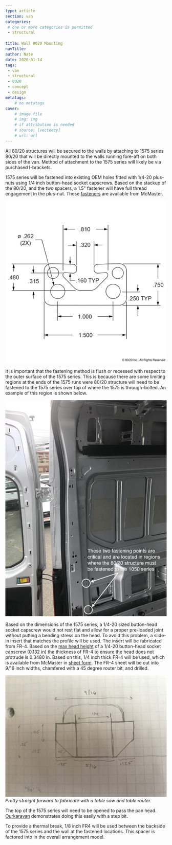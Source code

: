 ```yaml
---
type: article
section: van
categories: 
 # one or more categories is permitted
 - structural

title: Wall 8020 Mounting
navTitle:
author: Nate
date: 2020-01-14
tags:
 - van
 - structural
 - 8020
 - concept
 - design
metatags:
	# no metatags
cover: 
	# image file
	# img: img
	# if attribution is needed
	# source: [vecteezy]
	# url: url
---
```





All 80/20 structures will be secured to the walls by attaching to 1575 series 80/20 that will be directly mounted to the walls running fore-aft on both sides of the van.  Method of attachment to the 1575 series will likely be via purchased l-brackets.

1575 series will be fastened into existing OEM holes fitted with 1/4-20 plus-nuts using 1/4 inch button-head socket capscrews.  Based on the stackup of the 80/20, and the two spacers, a 1.5" fastener will have full thread engagement in the plus-nut.  These [fasteners](https://www.mcmaster.com/91306A384/) are available from McMaster.

![1575 Cross Section](1575_dimension.jpg)

It is important that the fastening method  is flush or recessed with respect to the outer surface of the 1575 series.  This is because there are some limiting regions at the ends of the 1575 runs were 80/20 structure will need to be fastened to the 1575 series over top of where the 1575 is through-bolted.  An example of this region is shown below.

![Example location](walls5_small_markedup.jpeg)

Based on the dimensions of the 1575 series, a 1/4-20 sized button-head socket capscrew would not rest flat and allow for a proper pre-loaded joint without putting a bending stress on the head.  To avoid this problem, a slide-in insert that matches the profile will be used.  The insert will be fabricated from FR-4.  Based on the [max head height](bhscs-alloy-zinc.pdf) of a 1/4-20 button-head socket capscrew (0.132 in) the thickness of FR-4 to ensure the head does not protrude is 0.3480 in.  Based on this, 1/4 inch thick FR-4 will be used, which is available from McMaster in [sheet form](https://www.mcmaster.com/garolite/multipurpose-flame-retardant-garolite-g-10-fr4-sheets-and-bars/thickness~1-4/.).  The FR-4 sheet will be cut into 9/16 inch widths, chamfered with a 45 degree router bit, and drilled.

![FR-4 insert](fr4-insert.jpeg)
_Pretty straight forward to fabricate with a table saw and table router._

The top of the 1575 series will need to be opened to pass the pan head.  [Ourkaravan](https://youtu.be/mulYd1SGCyU?t=173) demonstrates doing this easily with a step bit.

To provide a thermal break, 1/8 inch FR4 will be used between the backside of the 1575 series and the wall at the fastened locations.  This spacer is factored into In the overall arrangement model.